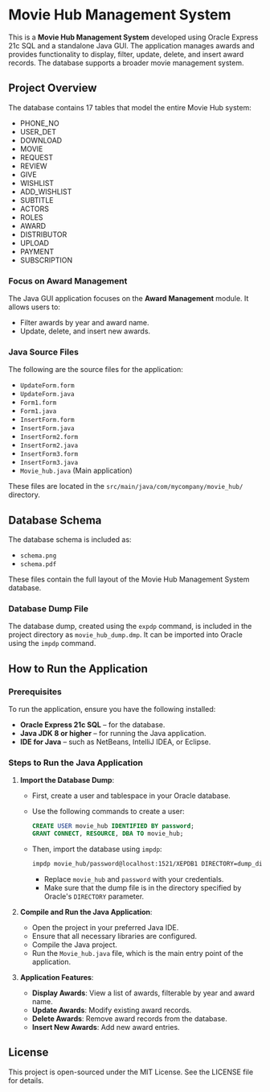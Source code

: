 # Movie Hub Management System

This is a **Movie Hub Management System** developed using Oracle Express 21c SQL and a standalone Java GUI. The application manages awards and provides functionality to display, filter, update, delete, and insert award records. The database supports a broader movie management system.

## Project Overview

The database contains 17 tables that model the entire Movie Hub system:

- PHONE_NO
- USER_DET
- DOWNLOAD
- MOVIE
- REQUEST
- REVIEW
- GIVE
- WISHLIST
- ADD_WISHLIST
- SUBTITLE
- ACTORS
- ROLES
- AWARD
- DISTRIBUTOR
- UPLOAD
- PAYMENT
- SUBSCRIPTION

### Focus on Award Management

The Java GUI application focuses on the **Award Management** module. It allows users to:
- Filter awards by year and award name.
- Update, delete, and insert new awards.

### Java Source Files

The following are the source files for the application:

- `UpdateForm.form`
- `UpdateForm.java`
- `Form1.form`
- `Form1.java`
- `InsertForm.form`
- `InsertForm.java`
- `InsertForm2.form`
- `InsertForm2.java`
- `InsertForm3.form`
- `InsertForm3.java`
- `Movie_hub.java` (Main application)

These files are located in the `src/main/java/com/mycompany/movie_hub/` directory.

## Database Schema

The database schema is included as:
- `schema.png`
- `schema.pdf`

These files contain the full layout of the Movie Hub Management System database.

### Database Dump File

The database dump, created using the `expdp` command, is included in the project directory as `movie_hub_dump.dmp`. It can be imported into Oracle using the `impdp` command.

## How to Run the Application

### Prerequisites

To run the application, ensure you have the following installed:

- **Oracle Express 21c SQL** – for the database.
- **Java JDK 8 or higher** – for running the Java application.
- **IDE for Java** – such as NetBeans, IntelliJ IDEA, or Eclipse.

### Steps to Run the Java Application

1. **Import the Database Dump**: 
   - First, create a user and tablespace in your Oracle database.
   - Use the following commands to create a user:
     ```sql
     CREATE USER movie_hub IDENTIFIED BY password;
     GRANT CONNECT, RESOURCE, DBA TO movie_hub;
     ```

   - Then, import the database using `impdp`:
     ```bash
     impdp movie_hub/password@localhost:1521/XEPDB1 DIRECTORY=dump_directory DUMPFILE=movie_hub_dump.dmp LOGFILE=movie_hub_import.log
     ```
     - Replace `movie_hub` and `password` with your credentials.
     - Make sure that the dump file is in the directory specified by Oracle's `DIRECTORY` parameter.

2. **Compile and Run the Java Application**:
   - Open the project in your preferred Java IDE.
   - Ensure that all necessary libraries are configured.
   - Compile the Java project.
   - Run the `Movie_hub.java` file, which is the main entry point of the application.

3. **Application Features**:
   - **Display Awards**: View a list of awards, filterable by year and award name.
   - **Update Awards**: Modify existing award records.
   - **Delete Awards**: Remove award records from the database.
   - **Insert New Awards**: Add new award entries.


## License

This project is open-sourced under the MIT License. See the LICENSE file for details.
